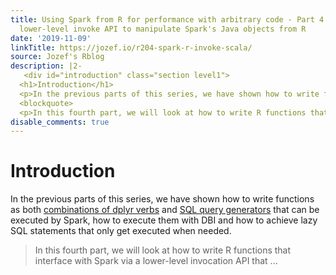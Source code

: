 ```yaml
---
title: Using Spark from R for performance with arbitrary code - Part 4 - Using the
  lower-level invoke API to manipulate Spark's Java objects from R
date: '2019-11-09'
linkTitle: https://jozef.io/r204-spark-r-invoke-scala/
source: Jozef's Rblog
description: |2-
   <div id="introduction" class="section level1">
  <h1>Introduction</h1>
  <p>In the previous parts of this series, we have shown how to write functions as both <a href="https://jozef.io/r202-spark-r-dplyr-verbs/">combinations of dplyr verbs</a> and <a href="https://jozef.io/r203-spark-r-sql/">SQL query generators</a> that can be executed by Spark, how to execute them with DBI and how to achieve lazy SQL statements that only get executed when needed.</p>
  <blockquote>
  <p>In this fourth part, we will look at how to write R functions that interface with Spark via a lower-level invocation API that ...
disable_comments: true
---
```

 <div id="introduction" class="section level1">
<h1>Introduction</h1>
<p>In the previous parts of this series, we have shown how to write functions as both <a href="https://jozef.io/r202-spark-r-dplyr-verbs/">combinations of dplyr verbs</a> and <a href="https://jozef.io/r203-spark-r-sql/">SQL query generators</a> that can be executed by Spark, how to execute them with DBI and how to achieve lazy SQL statements that only get executed when needed.</p>
<blockquote>
<p>In this fourth part, we will look at how to write R functions that interface with Spark via a lower-level invocation API that ...